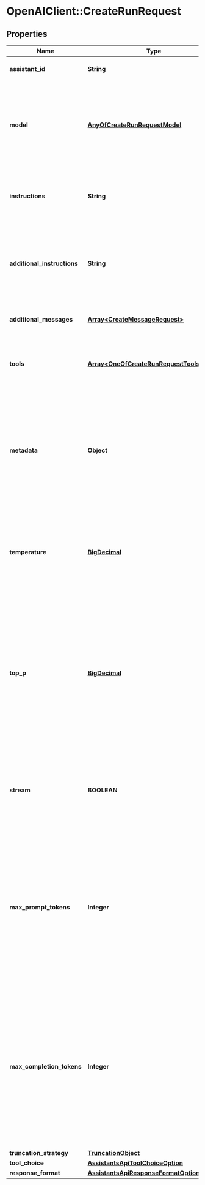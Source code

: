 # OpenAIClient::CreateRunRequest

## Properties
Name | Type | Description | Notes
------------ | ------------- | ------------- | -------------
**assistant_id** | **String** | The ID of the [assistant](/docs/api-reference/assistants) to use to execute this run. | 
**model** | [**AnyOfCreateRunRequestModel**](AnyOfCreateRunRequestModel.md) | The ID of the [Model](/docs/api-reference/models) to be used to execute this run. If a value is provided here, it will override the model associated with the assistant. If not, the model associated with the assistant will be used. | [optional] 
**instructions** | **String** | Overrides the [instructions](/docs/api-reference/assistants/createAssistant) of the assistant. This is useful for modifying the behavior on a per-run basis. | [optional] 
**additional_instructions** | **String** | Appends additional instructions at the end of the instructions for the run. This is useful for modifying the behavior on a per-run basis without overriding other instructions. | [optional] 
**additional_messages** | [**Array&lt;CreateMessageRequest&gt;**](CreateMessageRequest.md) | Adds additional messages to the thread before creating the run. | [optional] 
**tools** | [**Array&lt;OneOfCreateRunRequestToolsItems&gt;**](.md) | Override the tools the assistant can use for this run. This is useful for modifying the behavior on a per-run basis. | [optional] 
**metadata** | **Object** | Set of 16 key-value pairs that can be attached to an object. This can be useful for storing additional information about the object in a structured format. Keys can be a maximum of 64 characters long and values can be a maxium of 512 characters long.  | [optional] 
**temperature** | [**BigDecimal**](BigDecimal.md) | What sampling temperature to use, between 0 and 2. Higher values like 0.8 will make the output more random, while lower values like 0.2 will make it more focused and deterministic.  | [optional] [default to 1]
**top_p** | [**BigDecimal**](BigDecimal.md) | An alternative to sampling with temperature, called nucleus sampling, where the model considers the results of the tokens with top_p probability mass. So 0.1 means only the tokens comprising the top 10% probability mass are considered.  We generally recommend altering this or temperature but not both.  | [optional] [default to 1]
**stream** | **BOOLEAN** | If &#x60;true&#x60;, returns a stream of events that happen during the Run as server-sent events, terminating when the Run enters a terminal state with a &#x60;data: [DONE]&#x60; message.  | [optional] 
**max_prompt_tokens** | **Integer** | The maximum number of prompt tokens that may be used over the course of the run. The run will make a best effort to use only the number of prompt tokens specified, across multiple turns of the run. If the run exceeds the number of prompt tokens specified, the run will end with status &#x60;incomplete&#x60;. See &#x60;incomplete_details&#x60; for more info.  | [optional] 
**max_completion_tokens** | **Integer** | The maximum number of completion tokens that may be used over the course of the run. The run will make a best effort to use only the number of completion tokens specified, across multiple turns of the run. If the run exceeds the number of completion tokens specified, the run will end with status &#x60;incomplete&#x60;. See &#x60;incomplete_details&#x60; for more info.  | [optional] 
**truncation_strategy** | [**TruncationObject**](TruncationObject.md) |  | [optional] 
**tool_choice** | [**AssistantsApiToolChoiceOption**](AssistantsApiToolChoiceOption.md) |  | [optional] 
**response_format** | [**AssistantsApiResponseFormatOption**](AssistantsApiResponseFormatOption.md) |  | [optional] 

